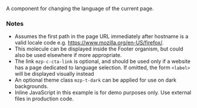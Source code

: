 A component for changing the language of the current page.

### Notes
- Assumes the first path in the page URL immediately after hostname is a valid locale code e.g. https://www.mozilla.org/en-US/firefox/.
- This molecule can be displayed inside the Footer organism, but could also be used elsewhere if more appropriate.
- The link `mzp-c-cta-link` is optional, and should be used only if a website has a page dedicated to language selection. If omitted, the form `<label>` will be displayed visually instead
- An optional theme class `mzp-t-dark` can be applied for use on dark backgrounds.
- Inline JavaScript in this example is for demo purposes only. Use external files in production code.
